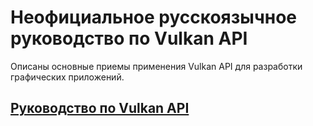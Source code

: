 # Неофициальное русскоязычное руководство по Vulkan API

Описаны основные приемы применения Vulkan API для разработки графических приложений.

## [Руководство по Vulkan API](index.md)